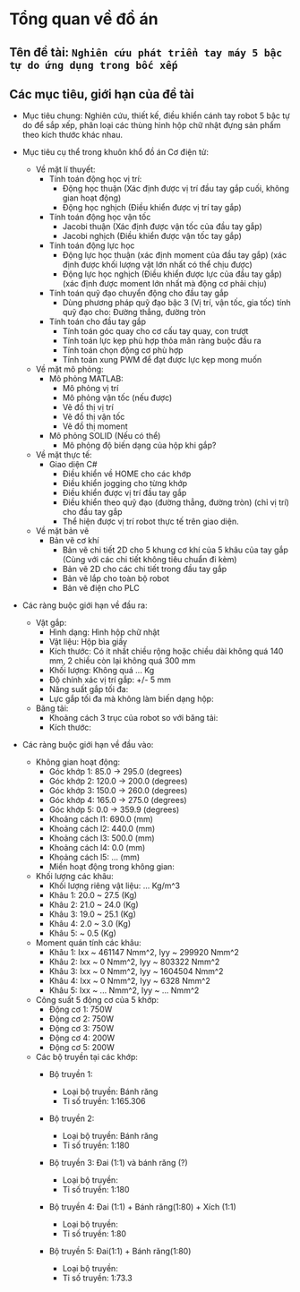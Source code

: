 # Tổng quan về đồ án

## Tên đề tài: `Nghiên cứu phát triển tay máy 5 bậc tự do ứng dụng trong bốc xếp`

## Các mục tiêu, giới hạn của đề tài
+ Mục tiêu chung: Nghiên cứu, thiết kế, điều khiển cánh tay robot 5 bậc tự do để sắp xếp, phân loại các thùng hình hộp chữ nhật đựng sản phẩm theo kích thước khác nhau.

+ Mục tiêu cụ thể trong khuôn khổ đồ án Cơ điện tử:
  + Về mặt lí thuyết:
    + Tính toán động học vị trí:
      + Động học thuận (Xác định được vị trí đầu tay gắp cuối, không gian hoạt động)
      + Động học nghịch (Điều khiển được vị trí tay gắp)
    + Tính toán động học vận tốc
      + Jacobi thuận (Xác định được vận tốc của đầu tay gắp)
      + Jacobi nghịch (Điều khiển được vận tốc tay gắp)
    + Tính toán động lực học
      + Động lực học thuận (xác định moment của đầu tay gắp) (xác định được khối lượng vật lớn nhất có thể chịu được)
      + Động lực học nghịch (Điều khiển được lực của đầu tay gắp) (xác định được moment lớn nhất mà động cơ phải chịu)
    + Tính toán quỹ đạo chuyển động cho đầu tay gắp
      + Dùng phương pháp quỹ đạo bậc 3 (Vị trí, vận tốc, gia tốc) tính quỹ đạo cho: Đường thẳng, đường tròn
    + Tính toán cho đầu tay gắp
      + Tính toán góc quay cho cơ cấu tay quay, con trượt
      + Tính toán lực kẹp phù hợp thỏa mãn ràng buộc đầu ra
      + Tính toán chọn động cơ phù hợp
      + Tính toán xung PWM để đạt được lực kẹp mong muốn
  + Về mặt mô phỏng:
    + Mô phỏng MATLAB:
      + Mô phỏng vị trí
      + Mô phỏng vận tốc (nếu được)
      + Vẽ đồ thị vị trí 
      + Vẽ đồ thị vận tốc
      + Vẽ đồ thị moment
    + Mô phỏng SOLID (Nếu có thể)
      + Mô phỏng độ biến dạng của hộp khi gắp?
  + Về mặt thực tế:
    + Giao diện C#
      + Điều khiển về HOME cho các khớp
      + Điều khiển jogging cho từng khớp
      + Điều khiển được vị trí đầu tay gắp
      + Điều khiển theo quỹ đạo (đường thẳng, đường tròn) (chỉ vị trí) cho đầu tay gắp
      + Thể hiện được vị trí robot thực tế trên giao diện.
  + Về mặt bản vẽ
    + Bản vẽ cơ khí
      + Bản vẽ chi tiết 2D cho 5 khung cơ khí của 5 khâu của tay gắp (Cùng với các chi tiết không tiêu chuẩn đi kèm)
      + Bản vẽ 2D cho các chi tiết trong đầu tay gắp
      + Bản vẽ lắp cho toàn bộ robot
      + Bản vẽ điện cho PLC
+ Các ràng buộc giới hạn về đầu ra:
  + Vật gắp:
    + Hình dạng: Hình hộp chữ nhật
    + Vật liệu: Hộp bìa giấy
    + Kích thước: Có ít nhất chiều rộng hoặc chiều dài không quá 140 mm, 2 chiều còn lại không quá 300 mm
    + Khối lượng: Không quá ... Kg
    + Độ chính xác vị trí gắp: +/- 5 mm
    + Năng suất gắp tối đa:
    + Lực gắp tối đa mà không làm biến dạng hộp:
  + Băng tải:
    + Khoảng cách 3 trục của robot so với băng tải:
    + Kích thước:
  
+ Các ràng buộc giới hạn về đầu vào:
  + Không gian hoạt động:
    + Góc khớp 1: 85.0 -> 295.0 (degrees)
    + Góc khớp 2: 120.0 -> 200.0 (degrees)
    + Góc khớp 3: 150.0 -> 260.0 (degrees)
    + Góc khớp 4: 165.0 -> 275.0 (degrees)
    + Góc khớp 5: 0.0 -> 359.9 (degrees)
    + Khoảng cách l1: 690.0 (mm)
    + Khoảng cách l2: 440.0 (mm)
    + Khoảng cách l3: 500.0 (mm)
    + Khoảng cách l4: 0.0 (mm)
    + Khoảng cách l5: ... (mm)
    + Miền hoạt động trong không gian:
  + Khối lượng các khâu:
    + Khối lượng riêng vật liệu: ... Kg/m^3
    + Khâu 1: 20.0 ~ 27.5 (Kg)
    + Khâu 2: 21.0 ~ 24.0 (Kg)
    + Khâu 3: 19.0 ~ 25.1 (Kg)
    + Khâu 4: 2.0 ~ 3.0 (Kg)
    + Khâu 5: ~ 0.5 (Kg)
  + Moment quán tính các khâu:
    + Khâu 1: Ixx ~ 461147 Nmm^2, Iyy ~ 299920 Nmm^2
    + Khâu 2: Ixx ~ 0 Nmm^2, Iyy ~ 803322 Nmm^2
    + Khâu 3: Ixx ~ 0 Nmm^2, Iyy ~ 1604504 Nmm^2
    + Khâu 4: Ixx ~ 0 Nmm^2, Iyy ~ 6328 Nmm^2
    + Khâu 5: Ixx ~ ... Nmm^2, Iyy ~ ... Nmm^2
  + Công suất 5 động cơ của 5 khớp:
    - Động cơ 1: 750W
    - Động cơ 2: 750W
    - Động cơ 3: 750W
    - Động cơ 4: 200W
    - Động cơ 5: 200W
  + Các bộ truyền tại các khớp:
    + Bộ truyền 1: 
      - Loại bộ truyền: Bánh răng
      - Tỉ số truyền: 1:165.306

    + Bộ truyền 2: 
      - Loại bộ truyền: Bánh răng
      - Tỉ số truyền: 1:180

    + Bộ truyền 3: Đai (1:1) và bánh răng (?)
      - Loại bộ truyền: 
      - Tỉ số truyền: 1:180

    + Bộ truyền 4: Đai (1:1) + Bánh răng(1:80) + Xích (1:1)
      - Loại bộ truyền: 
      - Tỉ số truyền: 1:80

    + Bộ truyền 5: Đai(1:1) + Bánh răng(1:80)
      - Loại bộ truyền: 
      - Tỉ số truyền: 1:73.3
